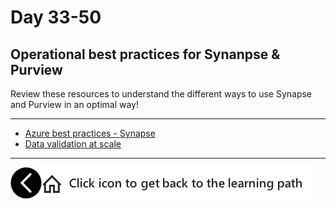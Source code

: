 # Day 33-50
## Operational best practices for Synanpse & Purview

Review these resources to understand the different ways to use Synapse and Purview in an optimal way!

---
- [Azure best practices - Synapse](https://docs.microsoft.com/en-us/azure/cloud-adoption-framework/migrate/azure-best-practices/analytics/azure-synapse)
- [Data validation at scale](https://techcommunity.microsoft.com/t5/azure-architecture-blog/data-validation-at-scale-with-azure-synapse/ba-p/2051697)

---

[previous-link]: part6.md
[home-link]:README.md
[<img src="assets/previous.png" width="50" height="50" rotate="180" style="float:left">][previous-link]
[<img src="assets/home_button.png" style="vertical-align:middle">][home-link]